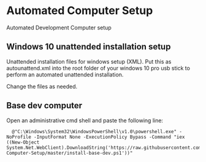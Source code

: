 # Automated Computer Setup

Automated Development Computer setup

## Windows 10 unattended installation setup

Unattended installation files for windows setup (XML).
Put this as autounattend.xml into the root folder of your windows 10 pro usb stick
to perform an automated unattended installation. 

Change the files as needed.

## Base dev computer

Open an administrative cmd shell and paste the following line: 

```
  @"C:\Windows\System32\WindowsPowerShell\v1.0\powershell.exe" -NoProfile -InputFormat None -ExecutionPolicy Bypass -Command "iex ((New-Object System.Net.WebClient).DownloadString('https://raw.githubusercontent.com/stho32/Automated-Computer-Setup/master/install-base-dev.ps1'))"
```
